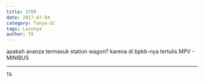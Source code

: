 ```yaml
---
title: 3709
date: 2017-07-04
category: Tanya-SC
tags: Lainnya
author: TA
---
```


apakah avanza termasuk station wagon? karena di bpkb-nya tertulis MPV - MINIBUS

---



`TA`

